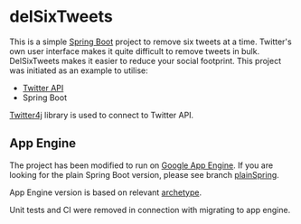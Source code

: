 # delSixTweets
This is a simple [Spring Boot](https://projects.spring.io/spring-boot/) project to remove six tweets at a time. Twitter's own user interface makes it quite difficult to remove tweets in bulk. DelSixTweets makes it easier to reduce your social footprint. This project was initiated as an example to utilise:

* [Twitter API](https://dev.twitter.com)
* Spring Boot

[Twitter4j](http://twitter4j.org) library is used to connect to Twitter API.


## App Engine
The project has been modified to run on [Google App Engine](https://cloud.google.com/appengine/). If you are looking for the plain Spring Boot version, please see branch [plainSpring](../../tree/plainSpring).

App Engine version is based on relevant [archetype](https://github.com/klaalo/spring-boot-gae-stub).

Unit tests and CI were removed in connection with migrating to app engine.
